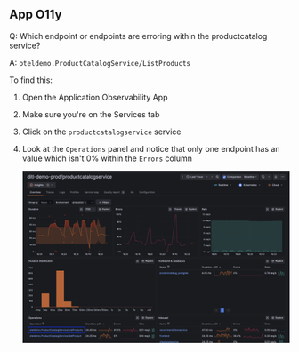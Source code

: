 ## App O11y
Q: Which endpoint or endpoints are erroring within the productcatalog service?

A: `oteldemo.ProductCatalogService/ListProducts`

To find this:
1. Open the Application Observability App
1. Make sure you're on the Services tab 
1. Click on the `productcatalogservice` service
1. Look at the `Operations` panel and notice that only one endpoint has an value which isn't 0% within the `Errors` column

    ![ErroredEndpoint](/images/breakout_1/2.4-app-o11y.png)
